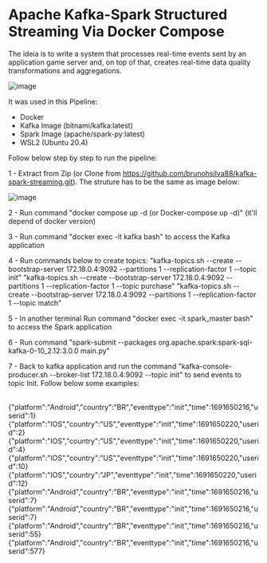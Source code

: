 # Apache Kafka-Spark Structured Streaming Via Docker Compose

The ideia is to write a system that processes real-time events sent by an application game server and,  on top of that, creates real-time data quality transformations and aggregations.

  ![image](https://github.com/brunohsilva88/kafka-spark-streaming/assets/91852282/2c923cb2-2f86-43f0-843b-be3dcf33419a)

It was used in this Pipeline:
 - Docker
 - Kafka Image (bitnami/kafka:latest)
 - Spark Image (apache/spark-py:latest)
 - WSL2 (Ubuntu 20.4)
 
Follow below step by step to run the pipeline:

1 - Extract from Zip (or Clone from https://github.com/brunohsilva88/kafka-spark-streaming.git). The struture has to be the same as image below:

  ![image](https://github.com/brunohsilva88/kafka-spark-streaming/assets/91852282/717e0f17-fe6f-4745-b369-1fd2884a6dd4)

2 - Run command "docker compose up -d (or Docker-compose up -d)" (it'll depend of docker version)

3 - Run command "docker exec -it kafka bash" to access the Kafka application

4 - Run commands below to create topics:
  "kafka-topics.sh --create --bootstrap-server 172.18.0.4:9092 --partitions 1 --replication-factor 1 --topic init"
  "kafka-topics.sh --create --bootstrap-server 172.18.0.4:9092 --partitions 1 --replication-factor 1 --topic purchase"
  "kafka-topics.sh --create --bootstrap-server 172.18.0.4:9092 --partitions 1 --replication-factor 1 --topic match"
  
5 - In another terminal Run command "docker exec -it spark_master bash" to access the Spark application

6 - Run command "spark-submit --packages org.apache.spark:spark-sql-kafka-0-10_2.12:3.0.0 main.py"

7 - Back to kafka application and run the command "kafka-console-producer.sh --broker-list 172.18.0.4:9092 --topic init" to send events to topic Init. Follow below some examples:

      {"platform":"Android","country":"BR","eventtype":"init","time":1691650216,"userid":1}
      {"platform":"IOS","country":"US","eventtype":"init","time":1691650220,"userid":2}
      {"platform":"IOS","country":"US","eventtype":"init","time":1691650220,"userid":4}
      {"platform":"IOS","country":"US","eventtype":"init","time":1691650220,"userid":10}
      {"platform":"IOS","country":"JP","eventtype":"init","time":1691650220,"userid":12}
      {"platform":"Android","country":"BR","eventtype":"init","time":1691650216,"userid":7}
      {"platform":"Android","country":"BR","eventtype":"init","time":1691650216,"userid":7}
      {"platform":"Android","country":"BR","eventtype":"init","time":1691650216,"userid":55}
      {"platform":"Android","country":"BR","eventtype":"init","time":1691650216,"userid":577}


